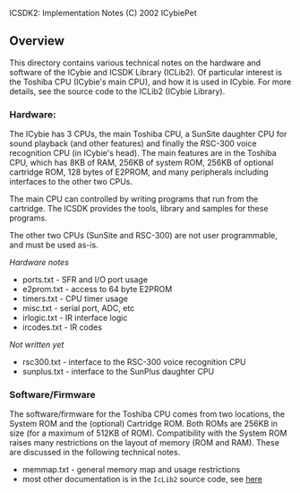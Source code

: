 ICSDK2: Implementation Notes (C) 2002 ICybiePet

## Overview

This directory contains various technical notes on the hardware and software of the ICybie and ICSDK Library (ICLib2). Of particular interest is the Toshiba CPU (ICybie's main CPU), and how it is used in ICybie. For more details, see the source code to the ICLib2 (ICybie Library).

### Hardware:

The ICybie has 3 CPUs, the main Toshiba CPU, a SunSite daughter CPU for sound playback (and other features) and finally the RSC-300 voice
recognition CPU (in ICybie's head). The main features are in the Toshiba CPU, which has 8KB of RAM, 256KB of system ROM, 256KB of optional cartridge ROM, 128 bytes of E2PROM, and many peripherals including interfaces to the other two CPUs.

The main CPU can controlled by writing programs that run from the cartridge. The ICSDK provides the tools, library and samples for these programs.

The other two CPUs (SunSite and RSC-300) are not user programmable, and must be used as-is.

_Hardware notes_
* ports.txt - SFR and I/O port usage
* e2prom.txt - access to 64 byte E2PROM
* timers.txt - CPU timer usage
* misc.txt - serial port, ADC, etc
* irlogic.txt - IR interface logic
* ircodes.txt - IR codes

_Not written yet_
* rsc300.txt - interface to the RSC-300 voice recognition CPU
* sunplus.txt - interface to the SunPlus daughter CPU

### Software/Firmware

The software/firmware for the Toshiba CPU comes from two locations, the System ROM and the (optional) Cartridge ROM. Both ROMs are 256KB in size (for a maximum of 512KB of ROM). Compatibility with the System ROM raises many restrictions on the layout of memory (ROM and RAM). These are discussed in the
following technical notes.

* memmap.txt - general memory map and usage restrictions
* most other documentation is in the `IcLib2` source code, see [here](/libsrc/README.md)
